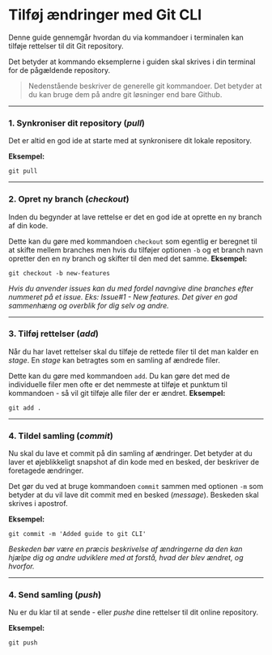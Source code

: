 # Tilføj ændringer med Git CLI
Denne guide gennemgår hvordan du via kommandoer i terminalen kan tilføje rettelser til dit Git repository.

Det betyder at kommando eksemplerne i guiden skal skrives i din terminal for de pågældende repository.

> Nedenstående beskriver de generelle git kommandoer. Det betyder at du kan bruge dem på andre git løsninger end bare Github. 
___
### 1. Synkroniser dit repository (*pull*)
Det er altid en god ide at starte med at synkronisere dit lokale repository. 

**Eksempel:**
```
git pull
```
___
### 2. Opret ny branch (*checkout*)
Inden du begynder at lave rettelse  er det en god ide at oprette en ny branch af din kode.

Dette kan du gøre med kommandoen `checkout` som egentlig er beregnet til at skifte mellem branches men hvis du tilføjer optionen `-b` og et branch navn opretter den en ny branch og skifter til den med det samme.
**Eksempel:**
```
git checkout -b new-features
```
*Hvis du anvender issues kan du med fordel navngive dine branches efter nummeret på et issue. Eks: Issue#1 - New features. Det giver en god sammenhæng og overblik for dig selv og andre.*
___
### 3. Tilføj rettelser (*add*)
Når du har lavet rettelser skal du tilføje de rettede filer til det man kalder en *stage*. En *stage* kan betragtes som en samling af ændrede filer.

Dette kan du gøre med kommandoen `add`. Du kan gøre det med de individuelle filer men ofte er det nemmeste at tilføje et punktum til kommandoen - så vil git tilføje alle filer der er ændret.
**Eksempel:**
```
git add .
```
___
### 4. Tildel samling (*commit*)
Nu skal du lave et commit på din samling af ændringer. Det betyder at du laver et øjeblikkeligt snapshot af din kode med en besked, der beskriver de foretagede ændringer. 

Det gør du ved at bruge kommandoen `commit` sammen med optionen `-m` som betyder at du vil lave dit commit med en besked (*message*). Beskeden skal skrives i apostrof.

**Eksempel:**
```
git commit -m 'Added guide to git CLI'
```
*Beskeden bør være en præcis beskrivelse af ændringerne da den kan hjælpe dig og andre udviklere med at forstå, hvad der blev ændret, og hvorfor.*
___
### 4. Send samling (*push*)
Nu er du klar til at sende - eller *pushe* dine rettelser til dit online repository.

**Eksempel:**
```
git push
```

